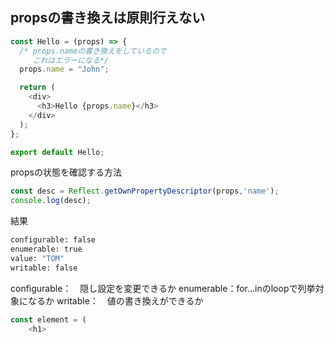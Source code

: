 ## propsの書き換えは原則行えない

```js
const Hello = (props) => {
  /* props.nameの書き換えをしているので
     これはエラーになる*/
  props.name = "John";

  return (
    <div>
      <h3>Hello {props.name}</h3>
    </div>
  );
};

export default Hello;
```
propsの状態を確認する方法

```js
const desc = Reflect.getOwnPropertyDescriptor(props,'name');
console.log(desc);
```

結果
```bash
configurable: false
enumerable: true
value: "TOM"
writable: false
```
configurable：　隠し設定を変更できるか
enumerable：for...inのloopで列挙対象になるか
writable：　値の書き換えができるか


```js
const element = (
    <h1>
```

